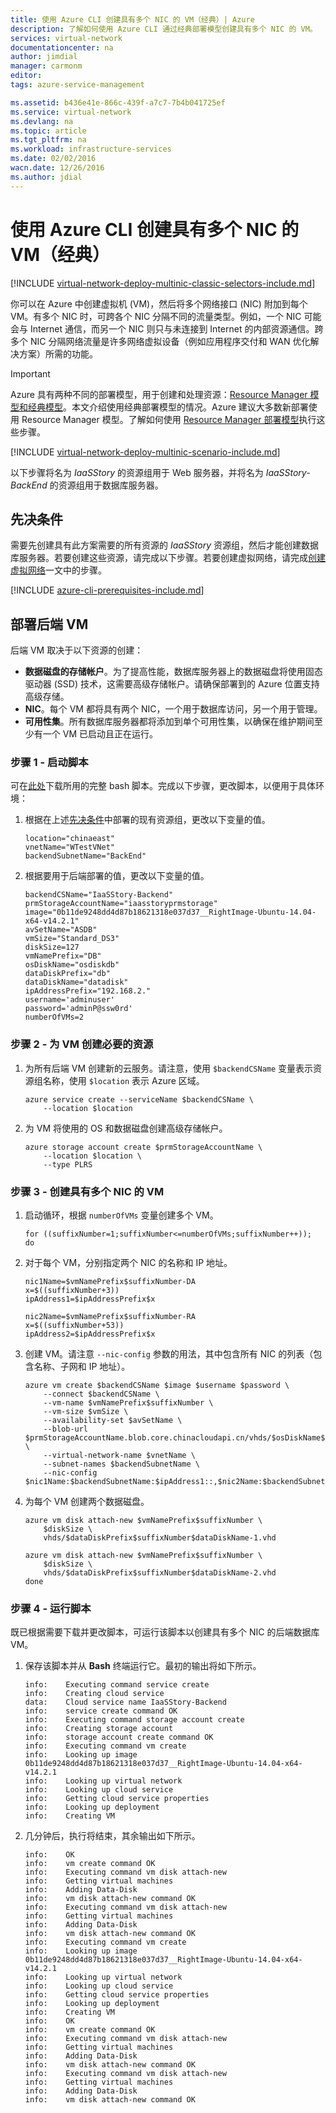 ```yaml
---
title: 使用 Azure CLI 创建具有多个 NIC 的 VM（经典）| Azure
description: 了解如何使用 Azure CLI 通过经典部署模型创建具有多个 NIC 的 VM。
services: virtual-network
documentationcenter: na
author: jimdial
manager: carmonm
editor: 
tags: azure-service-management

ms.assetid: b436e41e-866c-439f-a7c7-7b4b041725ef
ms.service: virtual-network
ms.devlang: na
ms.topic: article
ms.tgt_pltfrm: na
ms.workload: infrastructure-services
ms.date: 02/02/2016
wacn.date: 12/26/2016
ms.author: jdial
---
```


# 使用 Azure CLI 创建具有多个 NIC 的 VM（经典）
[!INCLUDE [virtual-network-deploy-multinic-classic-selectors-include.md](../../includes/virtual-network-deploy-multinic-classic-selectors-include.md)]

你可以在 Azure 中创建虚拟机 (VM)，然后将多个网络接口 (NIC) 附加到每个 VM。有多个 NIC 时，可跨各个 NIC 分隔不同的流量类型。例如，一个 NIC 可能会与 Internet 通信，而另一个 NIC 则只与未连接到 Internet 的内部资源通信。跨多个 NIC 分隔网络流量是许多网络虚拟设备（例如应用程序交付和 WAN 优化解决方案）所需的功能。

> [!IMPORTANT]
Azure 具有两种不同的部署模型，用于创建和处理资源：[Resource Manager 模型和经典模型](../azure-resource-manager/resource-manager-deployment-model.md)。本文介绍使用经典部署模型的情况。Azure 建议大多数新部署使用 Resource Manager 模型。了解如何使用 [Resource Manager 部署模型](./virtual-network-deploy-multinic-arm-cli.md)执行这些步骤。

[!INCLUDE [virtual-network-deploy-multinic-scenario-include.md](../../includes/virtual-network-deploy-multinic-scenario-include.md)]

以下步骤将名为 *IaaSStory* 的资源组用于 Web 服务器，并将名为 *IaaSStory-BackEnd* 的资源组用于数据库服务器。

## <a name="Prerequisites"></a> 先决条件
需要先创建具有此方案需要的所有资源的 *IaaSStory* 资源组，然后才能创建数据库服务器。若要创建这些资源，请完成以下步骤。若要创建虚拟网络，请完成[创建虚拟网络](./virtual-networks-create-vnet-classic-cli.md)一文中的步骤。

[!INCLUDE [azure-cli-prerequisites-include.md](../../includes/azure-cli-prerequisites-include.md)]

## 部署后端 VM
后端 VM 取决于以下资源的创建：

* **数据磁盘的存储帐户**。为了提高性能，数据库服务器上的数据磁盘将使用固态驱动器 (SSD) 技术，这需要高级存储帐户。请确保部署到的 Azure 位置支持高级存储。
* **NIC**。每个 VM 都将具有两个 NIC，一个用于数据库访问，另一个用于管理。
* **可用性集**。所有数据库服务器都将添加到单个可用性集，以确保在维护期间至少有一个 VM 已启动且正在运行。

### 步骤 1 - 启动脚本
可在[此处](https://raw.githubusercontent.com/Azure/azure-quickstart-templates/master/IaaS-Story/11-MultiNIC/classic/virtual-network-deploy-multinic-classic-cli.sh)下载所用的完整 bash 脚本。完成以下步骤，更改脚本，以便用于具体环境：

1. 根据在上述[先决条件](#Prerequisites)中部署的现有资源组，更改以下变量的值。

    ```
    location="chinaeast"
    vnetName="WTestVNet"
    backendSubnetName="BackEnd"
    ```

2. 根据要用于后端部署的值，更改以下变量的值。

    ```
    backendCSName="IaaSStory-Backend"
    prmStorageAccountName="iaasstoryprmstorage"
    image="0b11de9248dd4d87b18621318e037d37__RightImage-Ubuntu-14.04-x64-v14.2.1"
    avSetName="ASDB"
    vmSize="Standard_DS3"
    diskSize=127
    vmNamePrefix="DB"
    osDiskName="osdiskdb"
    dataDiskPrefix="db"
    dataDiskName="datadisk"
    ipAddressPrefix="192.168.2."
    username='adminuser'
    password='adminP@ssw0rd'
    numberOfVMs=2
    ```

### 步骤 2 - 为 VM 创建必要的资源
1. 为所有后端 VM 创建新的云服务。请注意，使用 `$backendCSName` 变量表示资源组名称，使用 `$location` 表示 Azure 区域。

    ```
    azure service create --serviceName $backendCSName \
        --location $location
    ```

2. 为 VM 将使用的 OS 和数据磁盘创建高级存储帐户。

    ```
    azure storage account create $prmStorageAccountName \
        --location $location \
        --type PLRS
    ```

### 步骤 3 - 创建具有多个 NIC 的 VM
1. 启动循环，根据 `numberOfVMs` 变量创建多个 VM。

    ```
    for ((suffixNumber=1;suffixNumber<=numberOfVMs;suffixNumber++));
    do
    ```

2. 对于每个 VM，分别指定两个 NIC 的名称和 IP 地址。

    ```
    nic1Name=$vmNamePrefix$suffixNumber-DA
    x=$((suffixNumber+3))
    ipAddress1=$ipAddressPrefix$x

    nic2Name=$vmNamePrefix$suffixNumber-RA
    x=$((suffixNumber+53))
    ipAddress2=$ipAddressPrefix$x
    ```

3. 创建 VM。请注意 `--nic-config` 参数的用法，其中包含所有 NIC 的列表（包含名称、子网和 IP 地址）。

    ```
    azure vm create $backendCSName $image $username $password \
        --connect $backendCSName \
        --vm-name $vmNamePrefix$suffixNumber \
        --vm-size $vmSize \
        --availability-set $avSetName \
        --blob-url $prmStorageAccountName.blob.core.chinacloudapi.cn/vhds/$osDiskName$suffixNumber.vhd \
        --virtual-network-name $vnetName \
        --subnet-names $backendSubnetName \
        --nic-config $nic1Name:$backendSubnetName:$ipAddress1::,$nic2Name:$backendSubnetName:$ipAddress2::
    ```

4. 为每个 VM 创建两个数据磁盘。

    ```
    azure vm disk attach-new $vmNamePrefix$suffixNumber \
        $diskSize \
        vhds/$dataDiskPrefix$suffixNumber$dataDiskName-1.vhd

    azure vm disk attach-new $vmNamePrefix$suffixNumber \
        $diskSize \
        vhds/$dataDiskPrefix$suffixNumber$dataDiskName-2.vhd
    done
    ```

### 步骤 4 - 运行脚本
既已根据需要下载并更改脚本，可运行该脚本以创建具有多个 NIC 的后端数据库 VM。

1. 保存该脚本并从 **Bash** 终端运行它。最初的输出将如下所示。

    ```
    info:    Executing command service create
    info:    Creating cloud service
    data:    Cloud service name IaaSStory-Backend
    info:    service create command OK
    info:    Executing command storage account create
    info:    Creating storage account
    info:    storage account create command OK
    info:    Executing command vm create
    info:    Looking up image 0b11de9248dd4d87b18621318e037d37__RightImage-Ubuntu-14.04-x64-v14.2.1
    info:    Looking up virtual network
    info:    Looking up cloud service
    info:    Getting cloud service properties
    info:    Looking up deployment
    info:    Creating VM
    ```

2. 几分钟后，执行将结束，其余输出如下所示。

    ```
    info:    OK
    info:    vm create command OK
    info:    Executing command vm disk attach-new
    info:    Getting virtual machines
    info:    Adding Data-Disk
    info:    vm disk attach-new command OK
    info:    Executing command vm disk attach-new
    info:    Getting virtual machines
    info:    Adding Data-Disk
    info:    vm disk attach-new command OK
    info:    Executing command vm create
    info:    Looking up image 0b11de9248dd4d87b18621318e037d37__RightImage-Ubuntu-14.04-x64-v14.2.1
    info:    Looking up virtual network
    info:    Looking up cloud service
    info:    Getting cloud service properties
    info:    Looking up deployment
    info:    Creating VM
    info:    OK
    info:    vm create command OK
    info:    Executing command vm disk attach-new
    info:    Getting virtual machines
    info:    Adding Data-Disk
    info:    vm disk attach-new command OK
    info:    Executing command vm disk attach-new
    info:    Getting virtual machines
    info:    Adding Data-Disk
    info:    vm disk attach-new command OK
    ```

<!---HONumber=Mooncake_1219_2016-->